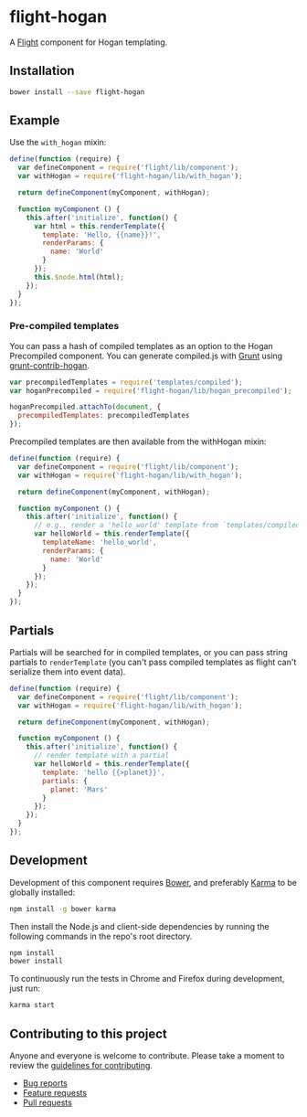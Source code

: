 # flight-hogan

A [Flight](https://github.com/flightjs/flight) component for Hogan templating.

## Installation

```bash
bower install --save flight-hogan
```

## Example

Use the `with_hogan` mixin:

```javascript
define(function (require) {
  var defineComponent = require('flight/lib/component');
  var withHogan = require('flight-hogan/lib/with_hogan');

  return defineComponent(myComponent, withHogan);

  function myComponent () {
    this.after('initialize', function() {
      var html = this.renderTemplate({
        template: 'Hello, {{name}}!',
        renderParams: {
          name: 'World'
        }
      });
      this.$node.html(html);
    });
  }
});
```

### Pre-compiled templates

You can pass a hash of compiled templates as an option to the Hogan Precompiled component. You can generate
compiled.js with [Grunt](http://gruntjs.com/) using [grunt-contrib-hogan](https://github.com/vanetix/grunt-contrib-hogan).

```javascript
var precompiledTemplates = require('templates/compiled');
var hoganPrecompiled = require('flight-hogan/lib/hogan_precompiled');

hoganPrecompiled.attachTo(document, {
  precompiledTemplates: precompiledTemplates
});
```

Precompiled templates are then available from the withHogan mixin:

```javascript
define(function (require) {
  var defineComponent = require('flight/lib/component');
  var withHogan = require('flight-hogan/lib/with_hogan');

  return defineComponent(myComponent, withHogan);

  function myComponent () {
    this.after('initialize', function() {
      // e.g., render a 'hello_world' template from `templates/compiled.js`
      var helloWorld = this.renderTemplate({
        templateName: 'hello_world',
        renderParams: {
          name: 'World'
        }
      });
    });
  }
});
```

## Partials

Partials will be searched for in compiled templates, or you can pass string partials to `renderTemplate` (you can't pass compiled templates as flight can't serialize them into event data).

```javascript
define(function (require) {
  var defineComponent = require('flight/lib/component');
  var withHogan = require('flight-hogan/lib/with_hogan');

  return defineComponent(myComponent, withHogan);

  function myComponent () {
    this.after('initialize', function() {
      // render template with a partial
      var helloWorld = this.renderTemplate({
        template: 'hello {{>planet}}',
        partials: {
          planet: 'Mars'
        }
      });
    });
  }
});
```
## Development

Development of this component requires [Bower](http://bower.io), and preferably
[Karma](http://karma-runner.github.io) to be globally installed:

```bash
npm install -g bower karma
```

Then install the Node.js and client-side dependencies by running the following
commands in the repo's root directory.

```bash
npm install
bower install
```

To continuously run the tests in Chrome and Firefox during development, just run:

```bash
karma start
```

## Contributing to this project

Anyone and everyone is welcome to contribute. Please take a moment to
review the [guidelines for contributing](CONTRIBUTING.md).

* [Bug reports](CONTRIBUTING.md#bugs)
* [Feature requests](CONTRIBUTING.md#features)
* [Pull requests](CONTRIBUTING.md#pull-requests)
